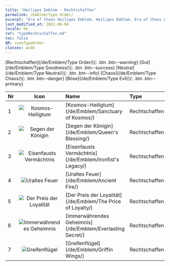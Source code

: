 ```yaml
---
title: "Heiliges Emblem - Rechtschaffen"
permalink: /Emblem/Type Order/
excerpt: "Era of Chaos Heiliges Emblem. Heiliges Emblem. Era of Chaos Heiliges Emblem Rechtschaffen. Era of Chaos Rechtschaffen"
last_modified_at: 2021-08-04
locale: de
ref: "typeRechtschaffen.md"
toc: false
QR: runeTypeOrder
classes: wide
---
```


  [Rechtschaffen](/de/Emblem/Type Order/){: .btn .btn--warning}   [Gut](/de/Emblem/Type Goodness/){: .btn .btn--success}   [Neutral](/de/Emblem/Type Neutral/){: .btn .btn--info}   [Chaos](/de/Emblem/Type Chaos/){: .btn .btn--danger}   [Böse](/de/Emblem/Type Evil/){: .btn .btn--primary} 

  |  Nr  | Icon |             Name            |    Type    |   Recommended   |
  |:-----|:--:|:----------------------------|:-----------|:---------------:|
  | 1 | ![Kosmos-Heiligtum](/images/r/rune_icon_307.png) | [Kosmos-Heiligtum](/de/Emblem/Sanctuary of Kosmos/) | Rechtschaffen | Empfohlen für Abwehr-Einheiten. | 
  | 2 | ![Segen der Königin](/images/r/rune_icon_105.png) | [Segen der Königin](/de/Emblem/Queen's Blessing/) | Rechtschaffen | Empfohlen für Abwehr-Einheiten. | 
  | 3 | ![Eisenfausts Vermächtnis](/images/r/rune_icon_103.png) | [Eisenfausts Vermächtnis](/de/Emblem/Ironfist's Legacy/) | Rechtschaffen | Empf. für Einh. mit hohem DPS. | 
  | 4 | ![Uraltes Feuer](/images/r/rune_icon_101.png) | [Uraltes Feuer](/de/Emblem/Ancient Fire/) | Rechtschaffen | Geeignet für alle Einheiten. | 
  | 5 | ![Der Preis der Loyalität](/images/r/rune_icon_106.png) | [Der Preis der Loyalität](/de/Emblem/The Price of Loyalty/) | Rechtschaffen | Empf. für Einh. mit hohem DPS. | 
  | 6 | ![Immerwährendes Geheimnis](/images/r/rune_icon_104.png) | [Immerwährendes Geheimnis](/de/Emblem/Everlasting Secret/) | Rechtschaffen | Geeignet für alle Einheiten. | 
  | 7 | ![Greifenflügel](/images/r/rune_icon_102.png) | [Greifenflügel](/de/Emblem/Griffin Wings/) | Rechtschaffen | Empf. für Einh. mit hohem DPS. | 

